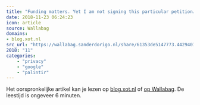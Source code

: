 ```yaml
---
title: "Funding matters. Yet I am not signing this particular petition… // Jaap-Henk Hoepman"
date: 2018-11-23 06:24:23
icon: article
source: Wallabag
domains:
- blog.xot.nl
src_url: "https://wallabag.sanderdorigo.nl/share/61353de5147773.44294079"
2018: "11"
categories:
    - "privacy"
    - "google"
    - "palintir"
---
```

Het oorspronkelijke artikel kan je lezen op [blog.xot.nl](https://blog.xot.nl/2018/09/28/funding-matters-yet-i-am-not-signing-this-particular-petition/) of [op Wallabag](https://wallabag.sanderdorigo.nl/share/61353de5147773.44294079). De leestijd is ongeveer 6 minuten.